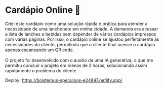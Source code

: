 # Cardápio Online 🍔

Criei este cardápio como uma solução rápida e prática para atender a necessidade de uma lanchonete em minha cidade. A demanda era acessar a lista de lanches e bebidas sem depender de vários cardápios impressos com várias páginas. Por isso, o cardápio online se ajustou perfeitamente às necessidades do cliente, permitindo que o cliente final acesse o cardápio apenas escaneando um QR code.
<br>
<br> O projeto foi desenvolvido com o auxílio de uma IA generativa, o que me permitiu concluir o projeto em menos de 2 horas, solucionando assim rapidamente o problema do cliente.

Deploy: https://boisterous-speculoos-e24897.netlify.app/

